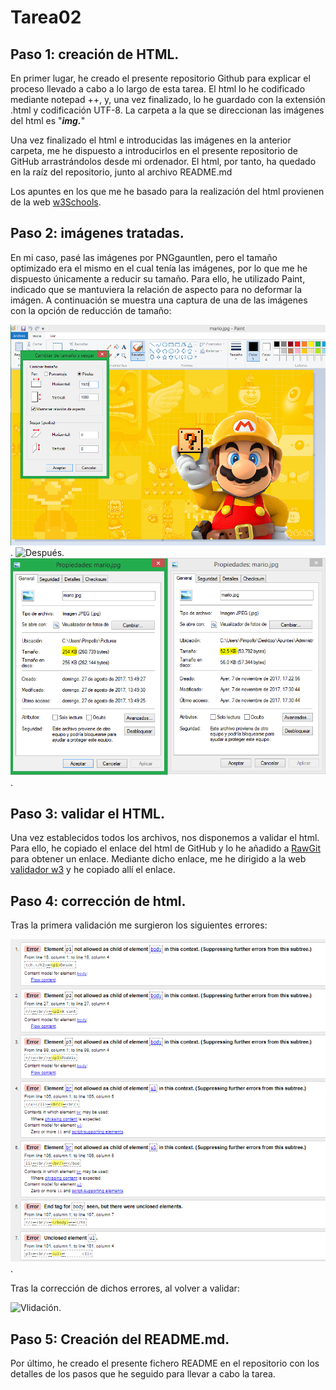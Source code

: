 # Tarea02

## Paso 1: creación de HTML.
En primer lugar, he creado el presente repositorio Github para explicar el proceso llevado a cabo a lo largo de esta tarea. El html lo he codificado mediante notepad ++, y, una vez finalizado, lo he guardado con la extensión .html y codificación UTF-8. La carpeta a la que se direccionan las imágenes del html es "**_img._**"

Una vez finalizado el html e introducidas las imágenes en la anterior carpeta, me he dispuesto a introducirlos en el presente repositorio de GitHub arrastrándolos desde mi ordenador. El html, por tanto, ha quedado en la raíz del repositorio, junto al archivo README.md

Los apuntes en los que me he basado para la realización del html provienen de la web [w3Schools](https://www.w3schools.com/).

## Paso 2: imágenes tratadas.
En mi caso, pasé las imágenes por PNGgauntlen, pero el tamaño optimizado era el mismo en el cual tenía las imágenes, por lo que me he dispuesto únicamente a reducir su tamaño. Para ello, he utilizado Paint, indicado que se mantuviera la relación de aspecto para no deformar la imágen. A continuación se muestra una captura de una de las imágenes con la opción de reducción de tamaño:

![Antes](/img/Captura_antes.PNG).
![Después](/img/Captura_después.PNG).
![Comparación tamaño](/img/Tamaño_comparación.PNG).

## Paso 3: validar el HTML.
Una vez establecidos todos los archivos, nos disponemos a validar el html. Para ello, he copiado el enlace del html de GitHub y lo he añadido a [RawGit](https://rawgit.com) para obtener un enlace. Mediante dicho enlace, me he dirigido a la web [validador w3](https://validator.w3.org) y he copiado allí el enlace.

## Paso 4: corrección de html.
Tras la primera validación me surgieron los siguientes errores:

![Errores](/img/errores.PNG).

Tras la corrección de dichos errores, al volver a validar:

![Vlidación](/img/validación.PNG).

## Paso 5: Creación del README.md.
Por último, he creado el presente fichero README en el repositorio con los detalles de los pasos que he seguido para llevar a cabo la tarea. 
